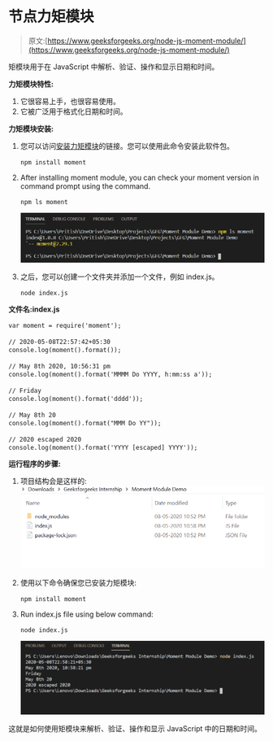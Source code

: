 # 节点力矩模块

> 原文:[https://www.geeksforgeeks.org/node-js-moment-module/](https://www.geeksforgeeks.org/node-js-moment-module/)

矩模块用于在 JavaScript 中解析、验证、操作和显示日期和时间。

**力矩模块特性:**

1.  它很容易上手，也很容易使用。
2.  它被广泛用于格式化日期和时间。

**力矩模块安装:**

1.  您可以访问[安装力矩模块](https://www.npmjs.com/package/moment)的链接。您可以使用此命令安装此软件包。

    ```
    npm install moment
    ```

2.  After installing moment module, you can check your moment version in command prompt using the command.

    ```
    npm ls moment
    ```

    ![Output of above command](img/be28e1b561c3878974a6fbc4100d2aff.png)

3.  之后，您可以创建一个文件夹并添加一个文件，例如 index.js。

    ```
    node index.js
    ```

**文件名:index.js**

```
var moment = require('moment');

// 2020-05-08T22:57:42+05:30
console.log(moment().format());

// May 8th 2020, 10:56:31 pm
console.log(moment().format('MMMM Do YYYY, h:mm:ss a'));

// Friday
console.log(moment().format('dddd'));

// May 8th 20
console.log(moment().format("MMM Do YY"));

// 2020 escaped 2020 
console.log(moment().format('YYYY [escaped] YYYY'));
```

**运行程序的步骤:**

1.  项目结构会是这样的:
    ![project structure](img/12892938e95a221b101e19c7256727f1.png)
2.  使用以下命令确保您已安装力矩模块:

    ```
    npm install moment
    ```

3.  Run index.js file using below command:

    ```
    node index.js
    ```

    ![Output of above command](img/464b4c72d452e656b12abff4428ae6aa.png)

这就是如何使用矩模块来解析、验证、操作和显示 JavaScript 中的日期和时间。
